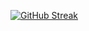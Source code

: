 [![GitHub Streak](https://streak-stats.demolab.com?user=nazmul37290&theme=whatsapp-dark&border_radius=10&date_format=j%20M%5B%20Y%5D&card_width=800&card_height=200&fire=EB5454&ring=2BAA67)](https://git.io/streak-stats)
